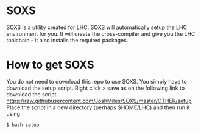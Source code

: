 SOXS
====
SOXS is a utility created for LHC. SOXS will automatically setup the LHC environment for you. It will create the cross-compiler and give you the LHC toolchain - it also installs the required packages.

How to get SOXS
====
You do not need to download this repo to use SOXS. 
You simply have to download the setup script. Right click > save as on the following link to download the script.
https://raw.githubusercontent.com/JoshMiles/SOXS/master/OTHER/setup
Place the script in a new directory (perhaps $HOME/LHC) and then run it using
```
$ bash setup
```

